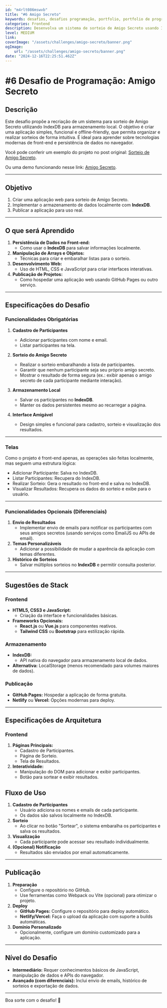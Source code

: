 ```yaml
---
id: "m4rlt086mswvb"
title: "#6 Amigo Secreto"
keywords: desafios, desafios programação, portfolio, portfolio de programador, programação, ideias de projeto, Amigo Secreto
categories: Frontend
description: Desenvolva um sistema de sorteio de Amigo Secreto usando IndexDB para armazenar participantes e resultados.
level: MEDIUM
link: 
coverImage: "/assets/challenges/amigo-secreto/banner.png"
ogImage:
    url: "/assets/challenges/amigo-secreto/banner.png"
date: "2024-12-16T22:25:51.462Z"
---
```



# #6 Desafio de Programação: Amigo Secreto

## Descrição
Este desafio propõe a recriação de um sistema para sorteio de Amigo Secreto utilizando IndexDB para armazenamento local. O objetivo é criar uma aplicação simples, funcional e offline-friendly, que permita organizar e realizar sorteios de forma intuitiva. É ideal para aprender sobre tecnologias modernas de front-end e persistência de dados no navegador.

Você pode conferir um exemplo do projeto no post original: [Sorteio de Amigo Secreto](https://racoelho.com.br/posts/sorteio-de-amigo-secreto).

Ou uma demo funcionando nesse link: [Amigo Secreto](https://secret-santa.racoelho.com.br/).

---

## Objetivo
1. Criar uma aplicação web para sorteio de Amigo Secreto.
2. Implementar o armazenamento de dados localmente com **IndexDB**.
3. Publicar a aplicação para uso real.

---

## O que será Aprendido
1. **Persistência de Dados no Front-end:**
   - Como usar o **IndexDB** para salvar informações localmente.
2. **Manipulação de Arrays e Objetos:**
   - Técnicas para criar e embaralhar listas para o sorteio.
3. **Desenvolvimento Web:**
   - Uso de HTML, CSS e JavaScript para criar interfaces interativas.
4. **Publicação de Projetos:**
   - Como hospedar uma aplicação web usando GitHub Pages ou outro serviço.

---

## Especificações do Desafio

### Funcionalidades Obrigatórias
1. **Cadastro de Participantes**
   - Adicionar participantes com nome e email.
   - Listar participantes na tela.

2. **Sorteio do Amigo Secreto**
   - Realizar o sorteio embaralhando a lista de participantes.
   - Garantir que nenhum participante seja seu próprio amigo secreto.
   - Mostrar o resultado de forma segura (ex.: exibir apenas o amigo secreto de cada participante mediante interação).

3. **Armazenamento Local**
   - Salvar os participantes no **IndexDB**.
   - Manter os dados persistentes mesmo ao recarregar a página.

4. **Interface Amigável**
   - Design simples e funcional para cadastro, sorteio e visualização dos resultados.


---
### Telas
Como o projeto é front-end apenas, as operações são feitas localmente, mas seguem uma estrutura lógica:

- Adicionar Participante: Salva no IndexDB.
- Listar Participantes: Recupera do IndexDB.
- Realizar Sorteio: Gera o resultado no front-end e salva no IndexDB.
- Visualizar Resultados: Recupera os dados do sorteio e exibe para o usuário.

---

### Funcionalidades Opcionais (Diferenciais)
1. **Envio de Resultados**
   - Implementar envio de emails para notificar os participantes com seus amigos secretos (usando serviços como EmailJS ou APIs de email).
2. **Temas Personalizáveis**
   - Adicionar a possibilidade de mudar a aparência da aplicação com temas diferentes.
3. **Histórico de Sorteios**
   - Salvar múltiplos sorteios no **IndexDB** e permitir consulta posterior.

---

## Sugestões de Stack

### Frontend
- **HTML5, CSS3 e JavaScript:**
  - Criação da interface e funcionalidades básicas.
- **Frameworks Opcionais:** 
  - **React.js** ou **Vue.js** para componentes reativos.
  - **Tailwind CSS** ou **Bootstrap** para estilização rápida.

### Armazenamento
- **IndexDB:** 
  - API nativa do navegador para armazenamento local de dados.
- **Alternativa:** LocalStorage (menos recomendado para volumes maiores de dados).

### Publicação
- **GitHub Pages:** Hospedar a aplicação de forma gratuita.
- **Netlify** ou **Vercel:** Opções modernas para deploy.

---

## Especificações de Arquitetura

### Frontend
1. **Páginas Principais:**
   - Cadastro de Participantes.
   - Página de Sorteio.
   - Tela de Resultados.
2. **Interatividade:**
   - Manipulação do DOM para adicionar e exibir participantes.
   - Botão para sortear e exibir resultados.


## Fluxo de Uso
1. **Cadastro de Participantes**
   - Usuário adiciona os nomes e emails de cada participante.
   - Os dados são salvos localmente no IndexDB.
2. **Sorteio**
   - Ao clicar no botão "Sortear", o sistema embaralha os participantes e salva os resultados.
3. **Visualização**
   - Cada participante pode acessar seu resultado individualmente.
4. **(Opcional) Notificação**
   - Resultados são enviados por email automaticamente.

---

## Publicação
1. **Preparação**
   - Configure o repositório no GitHub.
   - Use ferramentas como Webpack ou Vite (opcional) para otimizar o projeto.
2. **Deploy**
   - **GitHub Pages:** Configure o repositório para deploy automático.
   - **Netlify/Vercel:** Faça o upload da aplicação com suporte a builds automáticas.
3. **Domínio Personalizado**
   - Opcionalmente, configure um domínio customizado para a aplicação.

---

## Nível do Desafio
- **Intermediário:** Requer conhecimentos básicos de JavaScript, manipulação de dados e APIs do navegador.
- **Avançado (com diferenciais):** Inclui envio de emails, histórico de sorteios e exportação de dados.

---


Boa sorte com o desafio! 🚀
